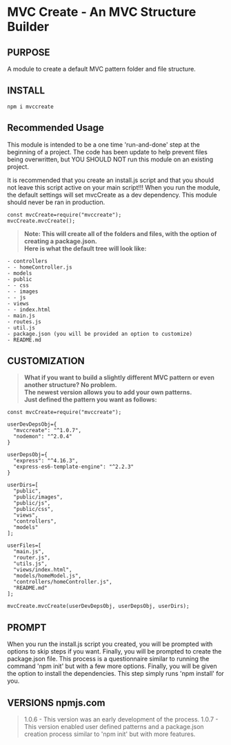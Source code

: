 # MVC Create - An MVC Structure Builder

## PURPOSE

<p>A module to create a default MVC pattern folder and file structure.</p>

## INSTALL

```
npm i mvccreate
```

## Recommended Usage

<p>This module is intended to be a one time 'run-and-done' step at the beginning of a project.
The code has been update to help prevent files being overwritten, but YOU SHOULD NOT run this module on an existing project.
</p>

<p>It is recommended that you create an install.js script and that you should not leave this script active on your main script!!! When you run the module, the default settings will set mvcCreate as a dev dependency. This module should never be ran in production.</p>

```
const mvcCreate=require("mvccreate");
mvcCreate.mvcCreate();
```

>**<p>Note: This will create all of the folders and files, with the option of creating a package.json. <br>
Here is what the default tree will look like:</p>**

```
- controllers
- - homeController.js   
- models
- public
- - css
- - images
- - js
- views
- - index.html
- main.js
- routes.js
- util.js
- package.json (you will be provided an option to customize)
- README.md
```
## CUSTOMIZATION

>**<p>What if you want to build a slightly different MVC pattern or even another structure? No problem.<br>
The newest version allows you to add your own patterns. <br>
Just defined the pattern you want as follows: </p>**

```
const mvcCreate=require("mvccreate");

userDevDepsObj={
  "mvccreate": "^1.0.7",
  "nodemon": "^2.0.4"
}

userDepsObj={
  "express": "^4.16.3",
  "express-es6-template-engine": "^2.2.3"
}

userDirs=[
  "public",
  "public/images",
  "public/js",
  "public/css",
  "views",
  "controllers",
  "models"
];

userFiles=[
  "main.js",
  "router.js",
  "utils.js",
  "views/index.html",
  "models/homeModel.js",
  "controllers/homeController.js",
  "README.md"
];

mvcCreate.mvcCreate(userDevDepsObj, userDepsObj, userDirs);
```

## PROMPT

<p>When you run the install.js script you created, you will be prompted with options to skip steps if you want. Finally, you will be prompted to create the package.json file. This process is a questionnaire similar to running the command 'npm init' but with a few more options. Finally, you will be given the option to install the dependencies. This step simply runs 'npm install' for you.</p>


## VERSIONS npmjs.com
>1.0.6 - This version was an early development of the process.
>1.0.7 - This version enabled user defined patterns and a package.json creation process similar to 'npm init' but with more features.
